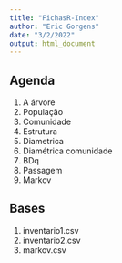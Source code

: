 ```yaml
---
title: "FichasR-Index"
author: "Eric Gorgens"
date: "3/2/2022"
output: html_document
---
```


## Agenda

1. A árvore
2. População
3. Comunidade
4. Estrutura
5. Diametrica
6. Diamétrica comunidade
7. BDq
8. Passagem
9. Markov

## Bases

1. inventario1.csv
2. inventario2.csv
3. markov.csv


